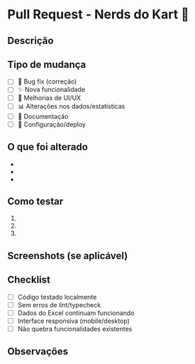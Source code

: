# Pull Request - Nerds do Kart 🏁

## Descrição
<!-- Breve descrição das mudanças -->

## Tipo de mudança
- [ ] 🐛 Bug fix (correção)
- [ ] ✨ Nova funcionalidade
- [ ] 🎨 Melhorias de UI/UX
- [ ] 📊 Alterações nos dados/estatísticas
- [ ] 📝 Documentação
- [ ] 🔧 Configuração/deploy

## O que foi alterado
<!-- Liste as principais mudanças -->
- 
- 
- 

## Como testar
<!-- Passos para testar as mudanças -->
1. 
2. 
3. 

## Screenshots (se aplicável)
<!-- Cole screenshots das mudanças visuais -->

## Checklist
- [ ] Código testado localmente
- [ ] Sem erros de lint/typecheck
- [ ] Dados do Excel continuam funcionando
- [ ] Interface responsiva (mobile/desktop)
- [ ] Não quebra funcionalidades existentes

## Observações
<!-- Informações adicionais, dependências, etc. -->